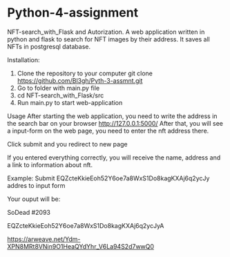 # Python-4-assignment

NFT-search_with_Flask and Autorization.
A web application written in python and flask to search for NFT images by their address. It saves all NFTs in postgresql database.

Installation:
1. Clone the repository to your computer
      git clone https://github.com/Bl3gh/Pyth-3-assmnt.git
2. Go to folder with main.py file
3. cd NFT-search_with_Flask/src
4. Run main.py to start web-application

Usage
After starting the web application, you need to write the address in the search bar on your browser
http://127.0.0.1:5000/
After that, you will see a input-form on the web page, you need to enter the nft address there.

Click submit and you redirect to new page

If you entered everything correctly, you will receive the name, address and a link to information about nft.

Example:
Submit EQZcteKkieEoh52Y6oe7a8WxS1Do8kagKXAj6q2ycJy addres to input form

Your ouput will be:

SoDead #2093

EQZcteKkieEoh52Y6oe7a8WxS1Do8kagKXAj6q2ycJyA

https://arweave.net/Ydm-XPN8MRt8VNin9O1HeaQYdYhr_V6La94S2d7wwQ0

